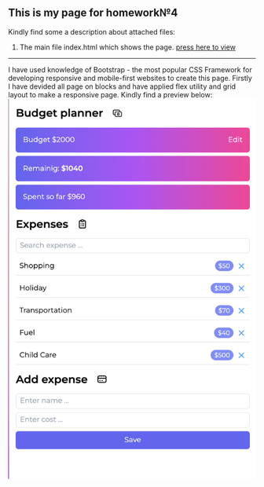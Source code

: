 ## This is my page for homework№4
Kindly find some a description about attached files:
1. The main file index.html which shows the page. [press here to view](https://dianakorotchenko.github.io/Simple-Budget-App/)

---
I have used knowledge of Bootstrap - the most popular CSS Framework for developing responsive and mobile-first websites to create this page. 
Firstly I have devided all page on blocks and have applied flex utility and grid layout to make a responsive page.
Kindly find a preview below: ![Oops! It should be a picture](preview.png) 
